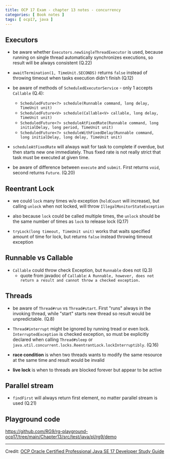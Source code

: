 ```yaml
---
title: OCP 17 Exam - chapter 13 notes - concurrency
categories: [ Book notes ]
tags: [ ocp17, java ]
---
```


## Executors

- be aware whether `Executors.newSingleThreadExecutor` is used, because running on single thread automatically synchronizes executions, so result will be always consistent (Q.22)

- `awaitTermination(1, TimeUnit.SECONDS)` returns `false` instead of throwing timeout when tasks execution didn't finish (Q.12)

- be aware of methods of `ScheduledExecutorService` - only 1 accepts `Callable` (Q.4):
    - `ScheduledFuture<?> schedule(Runnable command, long delay, TimeUnit unit)`
    - `ScheduledFuture<V> schedule(Callable<V> callable, long delay, TimeUnit unit)`
    - `ScheduledFuture<?> scheduleAtFixedRate(Runnable command, long initialDelay, long period, TimeUnit unit)`
    - `ScheduledFuture<?> scheduleWithFixedDelay(Runnable command, long initialDelay, long delay, TimeUnit unit)`

- `scheduleAtFixedRate` will always wait for task to complete if overdue, but then starts new one immediately.
  Thus fixed rate is not really strict that task must be executed at given time.

- be aware of difference between `execute` and `submit`. First returns `void`, second returns `Future`. (Q.20)

## Reentrant Lock

- we could `lock` many times w/o exception (`holdCount` will increase), but calling `unlock` when not locked, will throw
  `IllegalMonitorStateException`

- also because `lock` could be called multiple times, the `unlock` should be the same number of times as `lock` to release lock (Q.17)

- `tryLock(long timeout, TimeUnit unit)` works that waits specified amount of time for lock, but returns `false` instead
  throwing timeout exception

## Runnable vs Callable

- `Callable` could throw check Exception, but `Runnable` does not (Q.3)
    - quote from javadoc of `Callable`:
      `A Runnable, however, does not return a result and cannot throw a checked exception.`

## Threads

- be aware of `Thread#run` vs `Thread#start`. First "runs" always in the invoking thread, while "start" starts new
  thread so result would be unpredictable. (Q.8)

- `Thread#interrupt` might be ignored by running tread or even lock. 
`InterruptedException` is checked exception, so must be explicitly declared when calling `Thread#sleep` or `java.util.concurrent.locks.ReentrantLock.lockInterruptibly`. (Q.16)

- **race condition** is when two threads wants to modify the same resource at the same time and result would be invalid
- **live lock** is when to threads are blocked forever but appear to be active

## Parallel stream

- `findFirst` will always return first element, no matter parallel stream is used (Q.21)

## Playground code

<https://github.com/RG9/rg-playground-ocp17/tree/main/Chapter13/src/test/java/pl/rg9/demo>

----

Credit: [OCP Oracle Certified Professional Java SE 17 Developer Study Guide](https://www.selikoff.net/ocp17)
